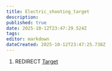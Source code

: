 ```yaml
---
title: Electric_shooting_target
description: 
published: true
date: 2025-10-12T23:47:29.524Z
tags: 
editor: markdown
dateCreated: 2025-10-12T23:47:25.738Z
---
```


1.  REDIRECT [Target](Target "wikilink")